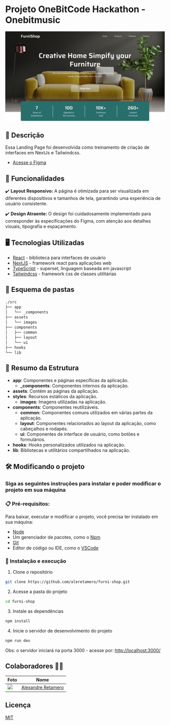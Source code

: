 # Projeto OneBitCode Hackathon - Onebitmusic

![preview](./public/preview.webp)

## 💭 Descrição

Essa Landing Page foi desenvolvida como treinamento de criação de interfaces em NextJs e Tailwindcss.

- [Acesse o Figma](https://www.figma.com/design/FyuEA0LYx6qNwi7hXOr8y8/FurniShop?node-id=0-1&t=0Ec9OtInlOqN3VZN-0)

## 🧠 Funcionalidades

 ✔️ **Layout Responsivo:** A página é otimizada para ser visualizada em diferentes dispositivos e tamanhos de tela, garantindo uma experiência de usuário consistente.

 ✔️ **Design Atraente:** O design foi cuidadosamente implementado para corresponder às especificações do Figma, com atenção aos detalhes visuais, tipografia e espaçamento.

## 🖥️ Tecnologias Utilizadas

- [React](https://react.dev) - biblioteca para interfaces de usuário
- [NextJS](https://nextjs.org) - framework react para aplicações web 
- [TypeScript](https://www.typescriptlang.org) - superset, linguagem baseada em javascript
- [Tailwindcss](https://tailwindcss.com) - framework css de classes utilitárias

## 📂 Esquema de pastas
```
./src
├── app
│   └── _components
├── assets
│   └── images
├── components
│   ├── common
│   ├── layout
│   └── ui
├── hooks
└── lib
```

## 📝 Resumo da Estrutura
- **app**: Componentes e páginas específicas da aplicação.
  - **_components**: Componentes internos da aplicação.
- **assets**: Contém as páginas da aplicação.
- **styles**: Recursos estáticos da aplicação.
  - **images**: Imagens utilizadas na aplicação.
- **components**: Componentes reutilizáveis.
  - **common**: Componentes comuns utilizados em várias partes da aplicação.
  - **layout**: Componentes relacionados ao layout da aplicação, como cabeçalhos e rodapés.
  - **ui**: Componentes de interface de usuário, como botões e formulários.
- **hooks**: Hooks personalizados utilizados na aplicação.
- **lib**: Bibliotecas e utilitários compartilhados na aplicação.

## 🛠️ Modificando o projeto

### Siga as seguintes instruções para instalar e poder modificar o projeto em sua máquina

### 📋 Pré-requisitos:

Para baixar, executar e modificar o projeto, você precisa ter instalado em sua máquina: 
* [Node](https://nodejs.org/en)
* Um gerenciador de pacotes, como o [Npm](https://www.npmjs.com)
* [Git](https://git-scm.com/downloads)
* Editor de código ou IDE, como o [VSCode](https://code.visualstudio.com/Download)
  
### 🔧 Instalação e execução

1. Clone o repositório
```bash
git clone https://github.com/aleretamero/furni-shop.git
```

2. Acesse a pasta do projeto
```bash
cd furni-shop
```

3. Instale as dependências
```bash
npm install
```

4. Inicie o servidor de desenvolvimento do projeto
```bash
npm run dev
```

Obs: o servidor iniciará na porta 3000 - acesse por: <http://localhost:3000/>

## Colaboradores 🤝🤝

| Foto                                                       | Nome                                                 |
| ---------------------------------------------------------- | ---------------------------------------------------- |
| <img src="https://github.com/aleretamero.png" width="100"> | [Alexandre Retamero](https://github.com/aleretamero) |

## Licença

[MIT](https://choosealicense.com/licenses/mit/)